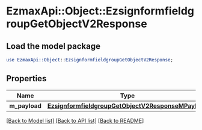 # EzmaxApi::Object::EzsignformfieldgroupGetObjectV2Response

## Load the model package
```perl
use EzmaxApi::Object::EzsignformfieldgroupGetObjectV2Response;
```

## Properties
Name | Type | Description | Notes
------------ | ------------- | ------------- | -------------
**m_payload** | [**EzsignformfieldgroupGetObjectV2ResponseMPayload**](EzsignformfieldgroupGetObjectV2ResponseMPayload.md) |  | 

[[Back to Model list]](../README.md#documentation-for-models) [[Back to API list]](../README.md#documentation-for-api-endpoints) [[Back to README]](../README.md)


